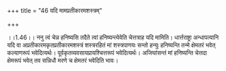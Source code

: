 +++
title = "46 यदि मामप्रतीकारमशस्त्रम्"

+++
  
  
।।1.46।। ननु त्वं चेन्न हनिष्यसि तदैते त्वां हनिष्यन्त्येवेति चेत्तत्राह
यदि मामिति। धार्त्तराष्ट्रा अन्धापत्यानि यदि वा
अप्रतीकारमकृतप्रतीकारमशस्त्रं शस्त्ररहितं मां शस्त्रपाणयः सन्तो हन्युः
हनिष्यन्ति तन्मे क्षेमतरं भवेत् कल्याणरूपं भवेदित्यर्थः।
पूर्वकृतव्यवसायप्रायश्चित्तरूपं भवेदित्यर्थः। अजिघांसन्तं मां हनिष्यन्ति
चेत्तदा क्षेमरूपं भवेत् तव सन्निधौ मरणे च क्षेमतरं भवेदिति भावः।  
  
  
  
